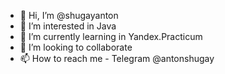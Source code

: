 - 👋 Hi, I’m @shugayanton
- 👀 I’m interested in Java
- 🌱 I’m currently learning in Yandex.Practicum
- 💞️ I’m looking to collaborate
- 📫 How to reach me - Telegram @antonshugay

<!---
shugayanton/shugayanton is a ✨ special ✨ repository because its `README.md` (this file) appears on your GitHub profile.
You can click the Preview link to take a look at your changes.
--->

